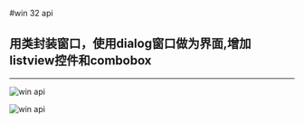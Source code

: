 #win 32 api
## 用类封装窗口，使用dialog窗口做为界面,增加listview控件和combobox
***

![win api](https://github.com/Roger8/win32api-tourial2/blob/master/winapi_with_class7/p1.jpg "windows1")


![win api](https://github.com/Roger8/win32api-tourial2/tree/master//winapi_with_class7/p1.jpg "windows1")
